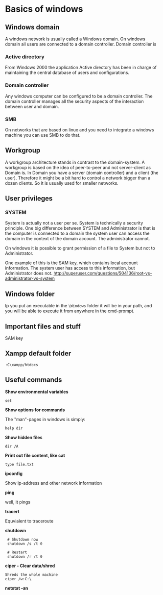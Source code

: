 # Basics of windows


## Windows domain

A windows network is usually called a Windows domain. On windows domain all users are connected to a domain controller. Domain controller is 

### Active directory

From Windows 2000 the application Active directory has been in charge of maintaining the central database of users and configurations.

### Domain controller

Any windows computer can be configured to be a domain controller. The domain controller manages all the security aspects of the interaction between user and domain.

### SMB

On networks that are based on linux and you need to integrate a windows machine you can use SMB to do that.

## Workgroup

A workgroup architecture stands in contrast to the domain-system. A workgroup is based on the idea of peer-to-peer and not server-client as Domain is. In Domain you have a server (domain controller) and a client (the user). Therefore it might be a bit hard to control a network bigger than a dozen clients. So it is usually used for smaller networks.


## User privileges

### SYSTEM
System is actually not a user per se. System is technically a security principle. One big difference between SYSTEM and Administrator is that is the computer is connected to a domain the system user can access the domain in the context of the domain account. The administrator cannot.

On windows it is possible to grant permission of a file to System but not to Administrator.

One example of this is the SAM key, which contains local account information. The system user has access to this information, but Administrator does not.
http://superuser.com/questions/504136/root-vs-administrator-vs-system


## Windows folder

Ip you put an executable in the `\Windows` folder it will be in your path, and you will be able to execute it from anywhere in the cmd-prompt. 

## Important files and stuff

SAM key


## Xampp default folder

```
:C\xampp/htdocs
```


## Useful commands


**Show environmental variables**

```
set
```

**Show options for commands**

The "man"-pages in windows is simply:
```
help dir
```

**Show hidden files**

```
dir /A
```

**Print out file content, like cat**

```
type file.txt
```

**ipconfig**

Show ip-address and other network information

**ping**

well, it pings

**tracert**

Equvialent to traceroute

**shutdown**

```
 # Shutdown now
 shutdown /s /t 0
 
 # Restart
 shutdown /r /t 0
 ```
 
 **ciper - Clear data/shred**
 
 ```
 Shreds the whole machine
 ciper /w:C:\
 ```
 
 **netstat -an**
 